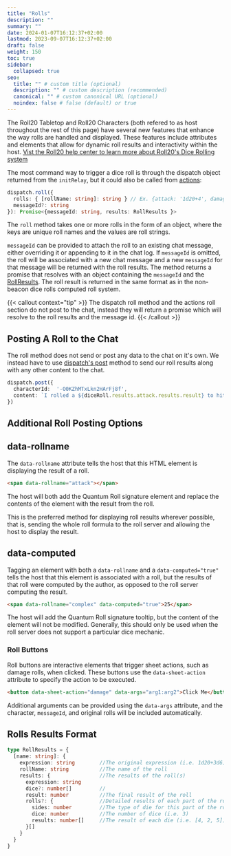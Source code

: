 ```yaml
---
title: "Rolls"
description: ""
summary: ""
date: 2024-01-07T16:12:37+02:00
lastmod: 2023-09-07T16:12:37+02:00
draft: false
weight: 150
toc: true
sidebar:
  collapsed: true
seo:
  title: "" # custom title (optional)
  description: "" # custom description (recommended)
  canonical: "" # custom canonical URL (optional)
  noindex: false # false (default) or true
---
```

The Roll20 Tabletop and Roll20 Characters (both refered to as host throughout the rest of this page) have several new features that enhance the way rolls are handled and displayed. These features include attributes and elements that allow for dynamic roll results and interactivity within the host.
[Vist the Roll20 help center to learn more about Roll20's Dice Rolling system](https://help.roll20.net/hc/en-us/articles/360037773133-Dice-Reference)

The most command way to trigger a dice roll is through the dispatch object returned from the `initRelay`, but it could also be called from [actions](/docs/components/actions):
```typescript
dispatch.roll({
  rolls: { [rollName: string]: string } // Ex. {attack: '1d20+4', damage: `3d6+2`}
  messageId?: string
}): Promise<{messageId: string, results: RollResults }>
```

The `roll` method takes one or more rolls in the form of an object, where the keys are unique roll names and the values are roll strings.

`messageId` can be provided to attach the roll to an existing chat message, either overriding it or appending to it in the chat log. 
If `messageId` is omitted, the roll will be associated with a new chat message and a new `messageId` for that message will be returned with the roll results.
The method returns a promise that resolves with an object containing the `messageId` and the [RollResults](#rolls-results-format). The roll result is returned in the same format as in the non-beacon dice rolls computed roll system.

{{< callout context="tip" >}}
The dispatch roll method and the actions roll section do not post to the chat, instead they will return a promise which will resolve to the roll results and the message id.
{{< /callout >}}

## Posting A Roll to the Chat

The roll method does not send or post any data to the chat on it's own. We instead have to use  [dispatch's post](/docs/components/dispatch/#post) method to send our roll results along with any other content to the chat.

```typescript
dispatch.post({
  characterId:  '-O0KZhMTxLkn2HArFj8f',
  content: `I rolled a ${diceRoll.results.attack.results.result} to hit and did ${diceRoll.results.damage.results.result} damage!`,
})
```

## Additional Roll Posting Options

## data-rollname

The `data-rollname` attribute tells the host that this HTML element is displaying the result of a roll.

```html
<span data-rollname="attack"></span>
```

The host will both add the Quantum Roll signature element and replace the contents of the element with the result from the roll.

This is the preferred method for displaying roll results wherever possible, that is, sending the whole roll formula to the roll server and allowing the host to display the result.

## data-computed

Tagging an element with both a `data-rollname` and a `data-computed="true"` tells the host that this element is associated with a roll, but the results of that roll were computed by the author, as opposed to the roll server computing the result.

```html
<span data-rollname="complex" data-computed="true">25</span>
```

The host will add the Quantum Roll signature tooltip, but the content of the element will not be modified. Generally, this should only be used when the roll server does not support a particular dice mechanic.

### Roll Buttons

Roll buttons are interactive elements that trigger sheet actions, such as damage rolls, when clicked. These buttons use the `data-sheet-action` attribute to specify the action to be executed.

```html
<button data-sheet-action="damage" data-args="arg1:arg2">Click Me</button>
```

Additional arguments can be provided using the `data-args` attribute, and the character, `messageId`, and original rolls will be included automatically.

## Rolls Results Format
```typescript
type RollResults = {
  [name: string]: {
    expression: string        //The original expression (i.e. 1d20+3d6)
    rollName: string          //The name of the roll
    results: {                //The results of the roll(s)
      expression: string
      dice?: number[]         //
      result: number          //The final result of the roll
      rolls?: {               //Detailed results of each part of the roll (i.e. 3d6)
        sides: number         //The type of die for this part of the roll (i.e. 6)
        dice: number          //The number of dice (i.e. 3)
        results: number[]     //The result of each die (i.e. [4, 2, 5])
      }[]
    }
  }
}
```